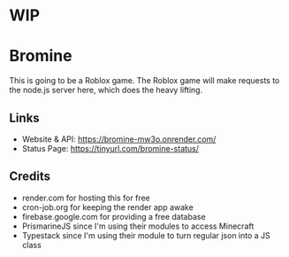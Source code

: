 # WIP
# Bromine
This is going to be a Roblox game. The Roblox game will make requests to the node.js server here, which does the heavy lifting.
## Links
* Website & API: https://bromine-mw3o.onrender.com/
* Status Page: https://tinyurl.com/bromine-status/
## Credits
* render.com for hosting this for free
* cron-job.org for keeping the render app awake
* firebase.google.com for providing a free database
* PrismarineJS since I'm using their modules to access Minecraft
* Typestack since I'm using their module to turn regular json into a JS class
